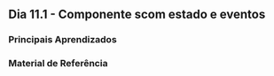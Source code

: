 ## Dia 11.1 - Componente scom estado e eventos

### Principais Aprendizados




### Material de Referência

